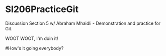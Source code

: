# SI206PracticeGit
Discussion Section 5 w/ Abraham Mhaidli - Demonstration and practice for Git.



WOOT WOOT, I'm doin it!

#How's it going everybody?